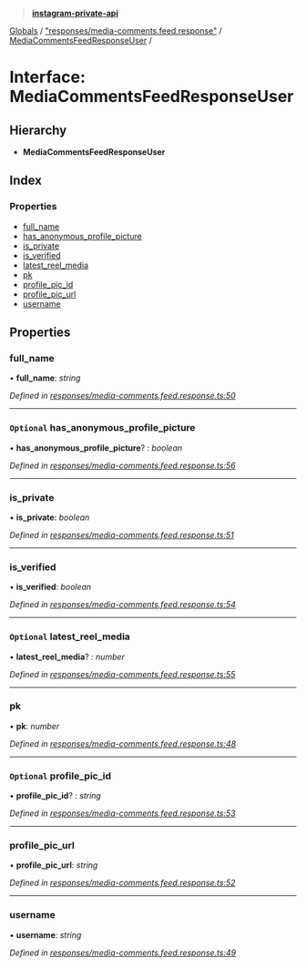 > **[instagram-private-api](../README.md)**

[Globals](../README.md) / ["responses/media-comments.feed.response"](../modules/_responses_media_comments_feed_response_.md) / [MediaCommentsFeedResponseUser](_responses_media_comments_feed_response_.mediacommentsfeedresponseuser.md) /

# Interface: MediaCommentsFeedResponseUser

## Hierarchy

* **MediaCommentsFeedResponseUser**

## Index

### Properties

* [full_name](_responses_media_comments_feed_response_.mediacommentsfeedresponseuser.md#full_name)
* [has_anonymous_profile_picture](_responses_media_comments_feed_response_.mediacommentsfeedresponseuser.md#optional-has_anonymous_profile_picture)
* [is_private](_responses_media_comments_feed_response_.mediacommentsfeedresponseuser.md#is_private)
* [is_verified](_responses_media_comments_feed_response_.mediacommentsfeedresponseuser.md#is_verified)
* [latest_reel_media](_responses_media_comments_feed_response_.mediacommentsfeedresponseuser.md#optional-latest_reel_media)
* [pk](_responses_media_comments_feed_response_.mediacommentsfeedresponseuser.md#pk)
* [profile_pic_id](_responses_media_comments_feed_response_.mediacommentsfeedresponseuser.md#optional-profile_pic_id)
* [profile_pic_url](_responses_media_comments_feed_response_.mediacommentsfeedresponseuser.md#profile_pic_url)
* [username](_responses_media_comments_feed_response_.mediacommentsfeedresponseuser.md#username)

## Properties

###  full_name

• **full_name**: *string*

*Defined in [responses/media-comments.feed.response.ts:50](https://github.com/dilame/instagram-private-api/blob/e9c516c/src/responses/media-comments.feed.response.ts#L50)*

___

### `Optional` has_anonymous_profile_picture

• **has_anonymous_profile_picture**? : *boolean*

*Defined in [responses/media-comments.feed.response.ts:56](https://github.com/dilame/instagram-private-api/blob/e9c516c/src/responses/media-comments.feed.response.ts#L56)*

___

###  is_private

• **is_private**: *boolean*

*Defined in [responses/media-comments.feed.response.ts:51](https://github.com/dilame/instagram-private-api/blob/e9c516c/src/responses/media-comments.feed.response.ts#L51)*

___

###  is_verified

• **is_verified**: *boolean*

*Defined in [responses/media-comments.feed.response.ts:54](https://github.com/dilame/instagram-private-api/blob/e9c516c/src/responses/media-comments.feed.response.ts#L54)*

___

### `Optional` latest_reel_media

• **latest_reel_media**? : *number*

*Defined in [responses/media-comments.feed.response.ts:55](https://github.com/dilame/instagram-private-api/blob/e9c516c/src/responses/media-comments.feed.response.ts#L55)*

___

###  pk

• **pk**: *number*

*Defined in [responses/media-comments.feed.response.ts:48](https://github.com/dilame/instagram-private-api/blob/e9c516c/src/responses/media-comments.feed.response.ts#L48)*

___

### `Optional` profile_pic_id

• **profile_pic_id**? : *string*

*Defined in [responses/media-comments.feed.response.ts:53](https://github.com/dilame/instagram-private-api/blob/e9c516c/src/responses/media-comments.feed.response.ts#L53)*

___

###  profile_pic_url

• **profile_pic_url**: *string*

*Defined in [responses/media-comments.feed.response.ts:52](https://github.com/dilame/instagram-private-api/blob/e9c516c/src/responses/media-comments.feed.response.ts#L52)*

___

###  username

• **username**: *string*

*Defined in [responses/media-comments.feed.response.ts:49](https://github.com/dilame/instagram-private-api/blob/e9c516c/src/responses/media-comments.feed.response.ts#L49)*